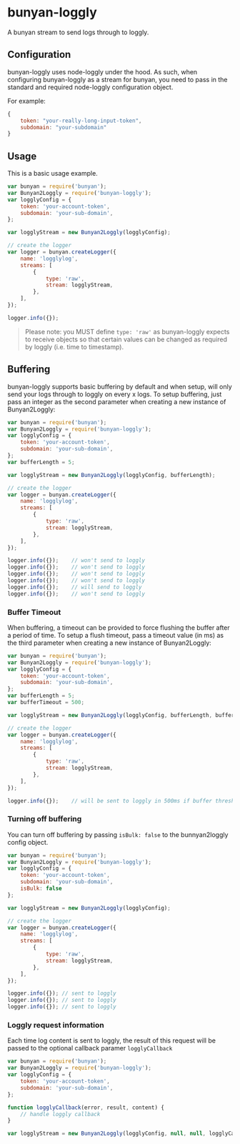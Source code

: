 # bunyan-loggly

A bunyan stream to send logs through to loggly.

## Configuration

bunyan-loggly uses node-loggly under the hood. As such, when configuring bunyan-loggly as a stream for bunyan, you need to pass in the standard and required node-loggly configuration object.

For example:

```javascript
{
    token: "your-really-long-input-token",
    subdomain: "your-subdomain"
}
```

## Usage

This is a basic usage example.

```javascript
var bunyan = require('bunyan');
var Bunyan2Loggly = require('bunyan-loggly');
var logglyConfig = {
    token: 'your-account-token',
    subdomain: 'your-sub-domain',
};

var logglyStream = new Bunyan2Loggly(logglyConfig);

// create the logger
var logger = bunyan.createLogger({
    name: 'logglylog',
    streams: [
        {
            type: 'raw',
            stream: logglyStream,
        },
    ],
});

logger.info({});
```

> Please note: you MUST define `type: 'raw'` as bunyan-loggly expects to receive objects so that certain values can be changed as required by loggly (i.e. time to timestamp).

## Buffering

bunyan-loggly supports basic buffering by default and when setup, will only send your logs through to loggly on every x logs. To setup buffering, just pass an integer as the second parameter when creating a new instance of Bunyan2Loggly:

```javascript
var bunyan = require('bunyan');
var Bunyan2Loggly = require('bunyan-loggly');
var logglyConfig = {
    token: 'your-account-token',
    subdomain: 'your-sub-domain',
};
var bufferLength = 5;

var logglyStream = new Bunyan2Loggly(logglyConfig, bufferLength);

// create the logger
var logger = bunyan.createLogger({
    name: 'logglylog',
    streams: [
        {
            type: 'raw',
            stream: logglyStream,
        },
    ],
});

logger.info({});    // won't send to loggly
logger.info({});    // won't send to loggly
logger.info({});    // won't send to loggly
logger.info({});    // won't send to loggly
logger.info({});    // will send to loggly
logger.info({});    // won't send to loggly
```

### Buffer Timeout

When buffering, a timeout can be provided to force flushing the buffer after a period of time. To setup a flush timeout, pass a timeout value (in ms) as the third parameter when creating a new instance of Bunyan2Loggly:

```javascript
var bunyan = require('bunyan');
var Bunyan2Loggly = require('bunyan-loggly');
var logglyConfig = {
    token: 'your-account-token',
    subdomain: 'your-sub-domain',
};
var bufferLength = 5;
var bufferTimeout = 500;

var logglyStream = new Bunyan2Loggly(logglyConfig, bufferLength, bufferTimeout);

// create the logger
var logger = bunyan.createLogger({
    name: 'logglylog',
    streams: [
        {
            type: 'raw',
            stream: logglyStream,
        },
    ],
});

logger.info({});    // will be sent to loggly in 500ms if buffer threshold is not reached
```

### Turning off buffering

You can turn off buffering by passing `isBulk: false` to the bunnyan2loggly config object.

```javascript
var bunyan = require('bunyan');
var Bunyan2Loggly = require('bunyan-loggly');
var logglyConfig = {
    token: 'your-account-token',
    subdomain: 'your-sub-domain',
    isBulk: false
};

var logglyStream = new Bunyan2Loggly(logglyConfig);

// create the logger
var logger = bunyan.createLogger({
    name: 'logglylog',
    streams: [
        {
            type: 'raw',
            stream: logglyStream,
        },
    ],
});

logger.info({}); // sent to loggly
logger.info({}); // sent to loggly
logger.info({}); // sent to loggly
```

### Loggly request information

Each time log content is sent to loggly, the result of this request will be passed to the optional callback paramer `logglyCallback`

```javascript
var bunyan = require('bunyan');
var Bunyan2Loggly = require('bunyan-loggly');
var logglyConfig = {
    token: 'your-account-token',
    subdomain: 'your-sub-domain',
};

function logglyCallback(error, result, content) {
    // handle loggly callback
}

var logglyStream = new Bunyan2Loggly(logglyConfig, null, null, logglyCallback);
```
